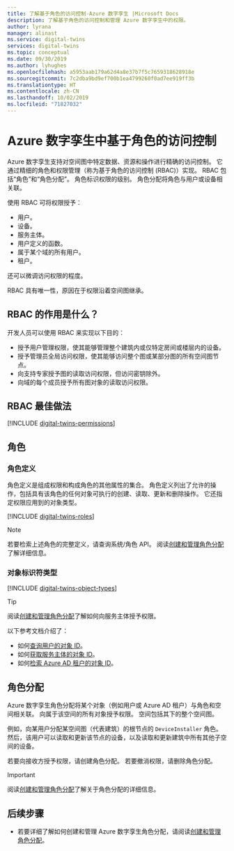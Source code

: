 ```yaml
---
title: 了解基于角色的访问控制-Azure 数字孪生 |Microsoft Docs
description: 了解基于角色的访问控制和管理 Azure 数字孪生中的权限。
author: lyrana
manager: alinast
ms.service: digital-twins
services: digital-twins
ms.topic: conceptual
ms.date: 09/30/2019
ms.author: lyhughes
ms.openlocfilehash: a5953aab179a62d4a8e37b7f5c7659318628918e
ms.sourcegitcommit: 7c2dba9bd9ef700b1ea4799260f0ad7ee919ff3b
ms.translationtype: HT
ms.contentlocale: zh-CN
ms.lasthandoff: 10/02/2019
ms.locfileid: "71827032"
---
```

# <a name="role-based-access-control-in-azure-digital-twins"></a>Azure 数字孪生中基于角色的访问控制

Azure 数字孪生支持对空间图中特定数据、资源和操作进行精确的访问控制。 它通过精细的角色和权限管理（称为基于角色的访问控制 (RBAC)）实现。 RBAC 包括“角色”和“角色分配”。 角色标识权限的级别。 角色分配将角色与用户或设备相关联。

使用 RBAC 可将权限授予：

- 用户。
- 设备。
- 服务主体。
- 用户定义的函数。
- 属于某个域的所有用户。
- 租户。

还可以微调访问权限的程度。

RBAC 具有唯一性，原因在于权限沿着空间图继承。

## <a name="what-can-i-do-with-rbac"></a>RBAC 的作用是什么？

开发人员可以使用 RBAC 来实现以下目的：

- 授予用户管理权限，使其能够管理整个建筑内或仅特定房间或楼层内的设备。
- 授予管理员全局访问权限，使其能够访问整个图或某部分图的所有空间图节点。
- 向支持专家授予图的读取访问权限，但访问密钥除外。
- 向域的每个成员授予所有图对象的读取访问权限。

## <a name="rbac-best-practices"></a>RBAC 最佳做法

[!INCLUDE [digital-twins-permissions](../../includes/digital-twins-rbac-best-practices.md)]

## <a name="roles"></a>角色

### <a name="role-definitions"></a>角色定义

角色定义是组成权限和构成角色的其他属性的集合。 角色定义列出了允许的操作，包括具有该角色的任何对象可执行的创建、读取、更新和删除操作。 它还指定权限应用到的对象类型。

[!INCLUDE [digital-twins-roles](../../includes/digital-twins-roles.md)]

>[!NOTE]
> 若要检索上述角色的完整定义，请查询系统/角色 API。
> 阅读[创建和管理角色分配](./security-create-manage-role-assignments.md#retrieve-all-roles)了解详细信息。

### <a name="object-identifier-types"></a>对象标识符类型

[!INCLUDE [digital-twins-object-types](../../includes/digital-twins-object-id-types.md)]

>[!TIP]
> 阅读[创建和管理角色分配](./security-create-manage-role-assignments.md#grant-permissions-to-your-service-principal)了解如何向服务主体授予权限。

以下参考文档介绍了：

- 如何[查询用户的对象 ID](https://docs.microsoft.com/powershell/module/azuread/get-azureaduser?view=azureadps-2.0)。
- 如何[获取服务主体的对象 ID](https://docs.microsoft.com/powershell/module/az.resources/get-azadserviceprincipal)。
- 如何[检索 Azure AD 租户的对象 ID](../active-directory/develop/quickstart-create-new-tenant.md)。

## <a name="role-assignments"></a>角色分配

Azure 数字孪生角色分配将某个对象（例如用户或 Azure AD 租户）与角色和空间相关联。 向属于该空间的所有对象授予权限。 空间包括其下的整个空间图。

例如，向某用户分配某空间图（代表建筑）的根节点的 `DeviceInstaller` 角色。 然后，该用户可以读取和更新该节点的设备，以及读取和更新建筑中所有其他子空间的设备。

若要向接收方授予权限，请创建角色分配。 若要撤消权限，请删除角色分配。

>[!IMPORTANT]
> 阅读[创建和管理角色分配](./security-create-manage-role-assignments.md)了解关于角色分配的详细信息。

## <a name="next-steps"></a>后续步骤

- 若要详细了解如何创建和管理 Azure 数字孪生角色分配，请阅读[创建和管理角色分配](./security-create-manage-role-assignments.md)。